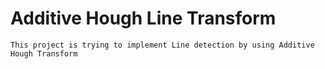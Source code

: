 # Additive Hough Line Transform
```
This project is trying to implement Line detection by using Additive Hough Transform
```
